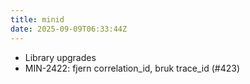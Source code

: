 ```yaml
---
title: minid
date: 2025-09-09T06:33:44Z
---
```

- Library upgrades
- MIN-2422: fjern correlation_id, bruk trace_id (#423)

